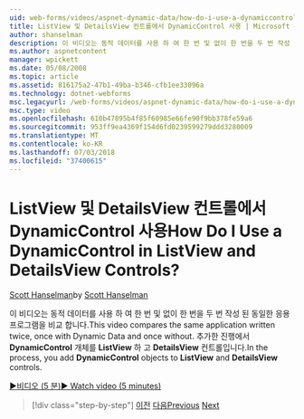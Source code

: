 ```yaml
---
uid: web-forms/videos/aspnet-dynamic-data/how-do-i-use-a-dynamiccontrol-in-listview-and-detailsview-controls
title: ListView 및 DetailsView 컨트롤에서 DynamicControl 사용 | Microsoft 문서
author: shanselman
description: 이 비디오는 동적 데이터를 사용 하 여 한 번 및 없이 한 번을 두 번 작성 된 동일한 응용 프로그램을 비교 합니다. 프로세스에서 DynamicControl 개체에 추가한 ListView는 중...
ms.author: aspnetcontent
manager: wpickett
ms.date: 05/08/2008
ms.topic: article
ms.assetid: 816175a2-47b1-49ba-b346-cfb1ee33096a
ms.technology: dotnet-webforms
msc.legacyurl: /web-forms/videos/aspnet-dynamic-data/how-do-i-use-a-dynamiccontrol-in-listview-and-detailsview-controls
msc.type: video
ms.openlocfilehash: 610b47895b4f85f60985e66fe90f9bb378fe59a6
ms.sourcegitcommit: 953ff9ea4369f154d6fd0239599279ddd3280009
ms.translationtype: MT
ms.contentlocale: ko-KR
ms.lasthandoff: 07/03/2018
ms.locfileid: "37400615"
---
```

<a name="how-do-i-use-a-dynamiccontrol-in-listview-and-detailsview-controls"></a><span data-ttu-id="4a73e-105">ListView 및 DetailsView 컨트롤에서 DynamicControl 사용</span><span class="sxs-lookup"><span data-stu-id="4a73e-105">How Do I Use a DynamicControl in ListView and DetailsView Controls?</span></span>
====================
<span data-ttu-id="4a73e-106">[Scott Hanselman](https://github.com/shanselman)</span><span class="sxs-lookup"><span data-stu-id="4a73e-106">by [Scott Hanselman](https://github.com/shanselman)</span></span>

<span data-ttu-id="4a73e-107">이 비디오는 동적 데이터를 사용 하 여 한 번 및 없이 한 번을 두 번 작성 된 동일한 응용 프로그램을 비교 합니다.</span><span class="sxs-lookup"><span data-stu-id="4a73e-107">This video compares the same application written twice, once with Dynamic Data and once without.</span></span> <span data-ttu-id="4a73e-108">추가한 진행에서 **DynamicControl** 개체를 **ListView** 하 고 **DetailsView** 컨트롤입니다.</span><span class="sxs-lookup"><span data-stu-id="4a73e-108">In the process, you add **DynamicControl** objects to **ListView** and **DetailsView** controls.</span></span>

[<span data-ttu-id="4a73e-109">&#9654;비디오 (5 분)</span><span class="sxs-lookup"><span data-stu-id="4a73e-109">&#9654; Watch video (5 minutes)</span></span>](https://channel9.msdn.com/Blogs/ASP-NET-Site-Videos/how-do-i-use-a-dynamiccontrol-in-listview-and-detailsview-controls)

> [!div class="step-by-step"]
> <span data-ttu-id="4a73e-110">[이전](how-do-i-display-unknown-datatypes.md)
> [다음](getting-started-with-dynamic-data.md)</span><span class="sxs-lookup"><span data-stu-id="4a73e-110">[Previous](how-do-i-display-unknown-datatypes.md)
[Next](getting-started-with-dynamic-data.md)</span></span>
